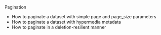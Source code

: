 
Pagination

- How to paginate a dataset with simple page and page_size parameters
- How to paginate a dataset with hypermedia metadata
- How to paginate in a deletion-resilient manner

